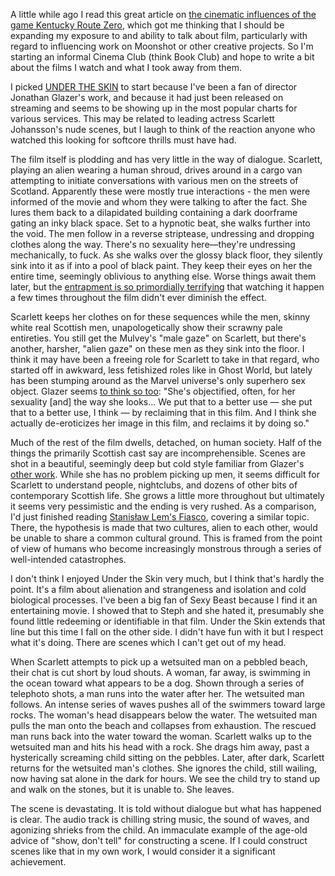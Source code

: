 [1]: http://venuspatrol.com/2014/05/venus-patrol-presents-kentucky-route-zero-guide-film/
[2]: http://io9.com/under-the-skin-is-about-de-eroticizing-scarlett-johan-1556420016
[3]: https://www.youtube.com/watch?v=4HeO10QoN5o
[4]: https://www.youtube.com/watch?v=IBH97ma9YiI
[5]: http://en.wikipedia.org/wiki/Fiasco_(novel)
[6]: http://www.imdb.com/title/tt1441395/

A little while ago I read this great article on [the cinematic influences of
the game Kentucky Route Zero][1], which got me thinking that I should be
expanding my exposure to and ability to talk about film, particularly with
regard to influencing work on Moonshot or other creative projects.  So I'm
starting an informal Cinema Club (think Book Club) and hope to write a bit
about the films I watch and what I took away from them.

<!--BREAK-->

I picked [UNDER THE SKIN][6] to start because I've been a fan of director
Jonathan Glazer's work, and because it had just been released on streaming and
seems to be showing up in the most popular charts for various services.  This
may be related to leading actress Scarlett Johansson's nude scenes, but I laugh
to think of the reaction anyone who watched this looking for softcore thrills
must have had.

The film itself is plodding and has very little in the way of dialogue.
Scarlett, playing an alien wearing a human shroud, drives around in a cargo van
attempting to initiate conversations with various men on the streets of
Scotland.  Apparently these were mostly true interactions - the men were
informed of the movie and whom they were talking to after the fact.  She lures
them back to a dilapidated building containing a dark doorframe gating an inky
black space.  Set to a hypnotic beat, she walks further into the void. The men
follow in a reverse striptease, undressing and dropping clothes along the way.
There's no sexuality here&mdash;they're undressing mechanically, to fuck.  As
she walks over the glossy black floor, they silently sink into it as if into a
pool of black paint.  They keep their eyes on her the entire time, seemingly
oblivious to anything else. Worse things await them later, but the [entrapment
is so primordially terrifying][3] that watching it happen a few times
throughout the film didn't ever diminish the effect.

Scarlett keeps her clothes on for these sequences while the men, skinny white
real Scottish men, unapologetically show their scrawny pale entireties.  You
still get the Mulvey's "male gaze" on Scarlett, but there's another, harsher,
"alien gaze" on these men as they sink into the floor.  I think it may have
been a freeing role for Scarlett to take in that regard, who started off in
awkward, less fetishized roles like in Ghost World, but lately has been
stumping around as the Marvel universe's only superhero sex object.  Glazer
seems [to think so too][2]:  "She's objectified, often, for her sexuality
\[and\] the way she looks... We put that to a better use — she put that to a
better use, I think — by reclaiming that in this film. And I think she actually
de-eroticizes her image in this film, and reclaims it by doing so."

Much of the rest of the film dwells, detached, on human society.  Half of the
things the primarily Scottish cast say are incomprehensible. Scenes are shot in
a beautiful, seemingly deep but cold style familiar from Glazer's [other
work][4].  While she has no problem picking up men, it seems difficult for
Scarlett to understand people, nightclubs, and dozens of other bits of
contemporary Scottish life.  She grows a little more throughout but ultimately
it seems very pessimistic and the ending is very rushed.  As a comparison, I'd
just finished reading [Stanisław Lem's Fiasco][5], covering a similar topic.
There, the hypothesis is made that two cultures, alien to each other, would be
unable to share a common cultural ground. This is framed from the point of view
of humans who become increasingly monstrous through a series of well-intended
catastrophes.

I don't think I enjoyed Under the Skin very much, but I think that's hardly the
point.  It's a film about alienation and strangeness and isolation and cold
biological processes.  I've been a big fan of Sexy Beast because I find it an
entertaining movie.  I showed that to Steph and she hated it, presumably she
found little redeeming or identifiable in that film.  Under the Skin extends
that line but this time I fall on the other side.  I didn't have fun with it
but I respect what it's doing.  There are scenes which I can't get out of my
head.

When Scarlett attempts to pick up a wetsuited man on a pebbled beach, their
chat is cut short by loud shouts.  A woman, far away, is swimming in the ocean
toward what appears to be a dog.  Shown through a series of telephoto shots, a
man runs into the water after her. The wetsuited man follows.  An intense
series of waves pushes all of the swimmers toward large rocks.  The woman's
head disappears below the water.  The wetsuited man pulls the man onto the
beach and collapses from exhaustion.  The rescued man runs back into the water
toward the woman.  Scarlett walks up to the wetsuited man and hits his head
with a rock.  She drags him away, past a hysterically screaming child sitting
on the pebbles.  Later, after dark, Scarlett returns for the wetsuited man's
clothes.  She ignores the child, still wailing, now having sat alone in the
dark for hours.  We see the child try to stand up and walk on the stones, but
it is unable to.  She leaves.

The scene is devastating.  It is told without dialogue but what has happened is
clear.  The audio track is chilling string music, the sound of waves, and
agonizing shrieks from the child.  An immaculate example of the age-old advice
of "show, don't tell" for constructing a scene.  If I could construct scenes
like that in my own work, I would consider it a significant achievement.
